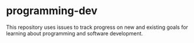 # programming-dev
This repository uses issues to track progress on new and existing goals for learning about programming and software development.
